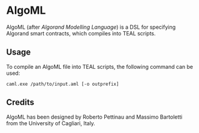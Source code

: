 # AlgoML

AlgoML (after *Algorand Modelling Language*) is a DSL for specifying Algorand smart contracts, which compiles into TEAL scripts.

## Usage

To compile an AlgoML file into TEAL scripts, the following command can be used:
```console
caml.exe /path/to/input.aml [-o outprefix]
```

## Credits

AlgoML has been designed by Roberto Pettinau and Massimo Bartoletti from the University of Cagliari, Italy.